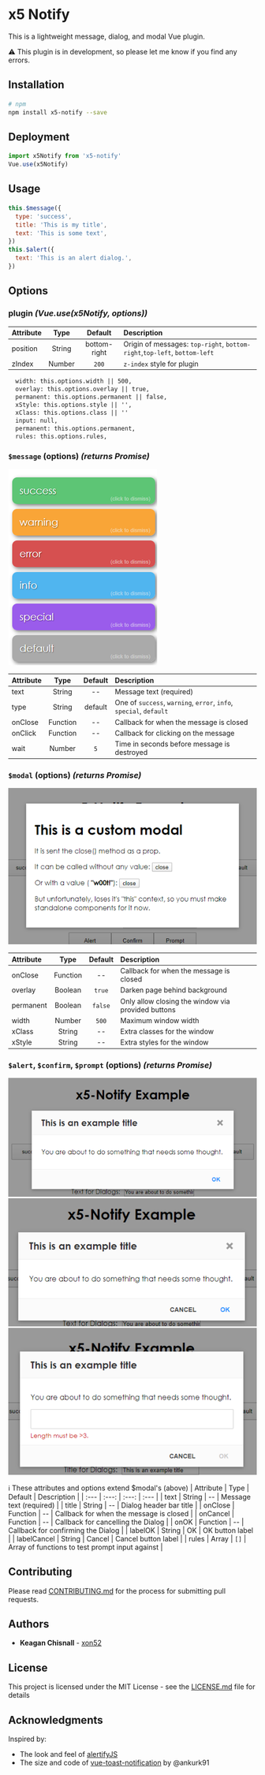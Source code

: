 # x5 Notify

This is a lightweight message, dialog, and modal Vue plugin.

:warning: This plugin is in development, so please let me know if you find any errors.

## Installation

```bash
# npm
npm install x5-notify --save
```

## Deployment

```js
import x5Notify from 'x5-notify'
Vue.use(x5Notify)
```

## Usage

```js
this.$message({
  type: 'success',
  title: 'This is my title',
  text: 'This is some text',
})
this.$alert({
  text: 'This is an alert dialog.',
})
```

## Options

### **plugin** _(Vue.use(x5Notify, **options**))_

| Attribute |  Type  |   Default    | Description                                                               |
| :-------- | :----: | :----------: | :------------------------------------------------------------------------ |
| position  | String | bottom-right | Origin of messages: `top-right`, `bottom-right`,`top-left`, `bottom-left` |
| zIndex    | Number |    `200`     | `z-index` style for plugin                                                |

      width: this.options.width || 500,
      overlay: this.options.overlay || true,
      permanent: this.options.permanent || false,
      xStyle: this.options.style || '',
      xClass: this.options.class || ''
      input: null,
      permanent: this.options.permanent,
      rules: this.options.rules,

### **`$message` (options)** _(returns Promise)_
![Messages](./example/img/messages.png)


| Attribute |   Type   | Default | Description                                                        |
| :-------- | :------: | :-----: | :----------------------------------------------------------------- |
| text      |  String  |   --    | Message text (required)                                            |
| type      |  String  | default | One of `success`, `warning`, `error`, `info`, `special`, `default` |
| onClose   | Function |   --    | Callback for when the message is closed                            |
| onClick   | Function |   --    | Callback for clicking on the message                               |
| wait      |  Number  |   `5`   | Time in seconds before message is destroyed                        |

### **`$modal` (options)** _(returns Promise)_
![Modal](./example/img/modal.png)

| Attribute |   Type   | Default | Description                                        |
| :-------- | :------: | :-----: | :------------------------------------------------- |
| onClose   | Function |   --    | Callback for when the message is closed            |
| overlay   | Boolean  | `true`  | Darken page behind background                      |
| permanent | Boolean  | `false` | Only allow closing the window via provided buttons |
| width     |  Number  |  `500`  | Maximum window width                               |
| xClass    |  String  |   --    | Extra classes for the window                       |
| xStyle    |  String  |   --    | Extra styles for the window                        |

### **`$alert`, `$confirm`, `$prompt` (options)** _(returns Promise)_
![Alert](./example/img/alert.png)
![Confirm](./example/img/confirm.png)
![Prompt](./example/img/prompt.png)

:information_source: These attributes and options extend \$modal's (above)
| Attribute | Type | Default | Description |
| :--- | :---: | :---: | :--- |
| text | String | -- | Message text (required) |
| title | String | -- | Dialog header bar title |
| onClose | Function | -- | Callback for when the message is closed |
| onCancel | Function | -- | Callback for cancelling the Dialog |
| onOK | Function | -- | Callback for confirming the Dialog |
| labelOK | String | OK | OK button label |
| labelCancel | String | Cancel | Cancel button label |
| rules | Array | `[]` | Array of functions to test prompt input against |

## Contributing

Please read [CONTRIBUTING.md](./CONTRIBUTING.md) for the process for submitting pull requests.

## Authors

- **Keagan Chisnall** - [xon52](https://github.com/xon52)
  <!-- See also the list of [contributors](https://github.com/your/project/contributors) who participated in this project. -->
  &nbsp;&nbsp;

## License

This project is licensed under the MIT License - see the [LICENSE.md](LICENSE.md) file for details

## Acknowledgments

Inspired by:

- The look and feel of [alertifyJS](https://alertifyjs.com/)
- The size and code of [vue-toast-notification](https://github.com/ankurk91/vue-toast-notification) by @ankurk91
  &nbsp;&nbsp;
